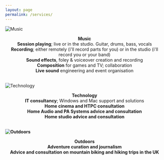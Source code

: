 ```yaml
---
layout: page
permalink: /services/
---
```

![Music](/images/stratclosup.jpeg)

<p align="center">
  <strong>Music</strong>
  <br>
  <b>Session playing</b>; live or in the studio. Guitar, drums, bass, vocals
    <br>
  <b>Recording</b>; either remotely (i'll record parts for you) or in the studio (i'll record you or your band)
    <br>
  <b>Sound effects</b>, foley & voiceover creation and recording
    <br>
  <b>Composition</b> for games and TV; collaboration
    <br>
  <b>Live sound</b> engineering and event organisation
    <br><br>
    <p>
      
![Technology](/images/stratclosup.jpeg)

<p align="center">
  <strong>Technology</strong>
  <br>
      <b>IT consultancy</b>; Windows and Mac support and solutions
    <br>
    <b>Home cinema<b/> and HTPC consultation
    <br>
    <b>Home Audio</b> and PA Systems advice and consultation
    <br>
      <b>Home studio</b> advice and consultation
    <br><br>
    <p>

![Outdoors](/images/stratclosup.jpeg)

<p align="center">
  <strong>Outdoors</strong>
  <br>
      <b>Adventure</b> curation and journalism
    <br>
    Advice and consultation on mountain biking and hiking trips in the UK
  <p>
